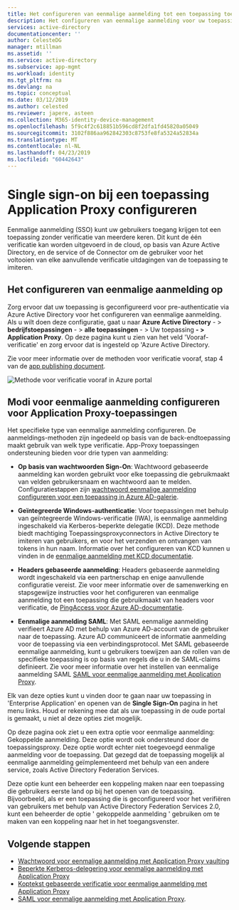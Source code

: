 ```yaml
---
title: Het configureren van eenmalige aanmelding tot een toepassing toepassingsproxy | Microsoft Docs
description: Het configureren van eenmalige aanmelding voor uw toepassing proxytoepassing snel
services: active-directory
documentationcenter: ''
author: CelesteDG
manager: mtillman
ms.assetid: ''
ms.service: active-directory
ms.subservice: app-mgmt
ms.workload: identity
ms.tgt_pltfrm: na
ms.devlang: na
ms.topic: conceptual
ms.date: 03/12/2019
ms.author: celested
ms.reviewer: japere, asteen
ms.collection: M365-identity-device-management
ms.openlocfilehash: 5f9c4f2c618851b596cd8f2dfa1fd45820a05049
ms.sourcegitcommit: 3102f886aa962842303c8753fe8fa5324a52834a
ms.translationtype: MT
ms.contentlocale: nl-NL
ms.lasthandoff: 04/23/2019
ms.locfileid: "60442643"
---
```

# <a name="how-to-configure-single-sign-on-to-an-application-proxy-application"></a>Single sign-on bij een toepassing Application Proxy configureren

Eenmalige aanmelding (SSO) kunt uw gebruikers toegang krijgen tot een toepassing zonder verificatie van meerdere keren. Dit kunt de één verificatie kan worden uitgevoerd in de cloud, op basis van Azure Active Directory, en de service of de Connector om de gebruiker voor het voltooien van elke aanvullende verificatie uitdagingen van de toepassing te imiteren.

## <a name="how-to-configure-single-sign-on"></a>Het configureren van eenmalige aanmelding op
Zorg ervoor dat uw toepassing is geconfigureerd voor pre-authenticatie via Azure Active Directory voor het configureren van eenmalige aanmelding. Als u wilt doen deze configuratie, gaat u naar **Azure Active Directory**  - &gt; **bedrijfstoepassingen**  - &gt; **alle toepassingen**   - &gt; Uw toepassing  **- &gt; Application Proxy**. Op deze pagina kunt u zien van het veld 'Vooraf-verificatie' en zorg ervoor dat is ingesteld op 'Azure Active Directory. 

Zie voor meer informatie over de methoden voor verificatie vooraf, stap 4 van de [app publishing document](application-proxy-add-on-premises-application.md).

   ![Methode voor verificatie vooraf in Azure portal](./media/application-proxy-config-sso-how-to/app-proxy.png)

## <a name="configuring-single-sign-on-modes-for-application-proxy-applications"></a>Modi voor eenmalige aanmelding configureren voor Application Proxy-toepassingen
Het specifieke type van eenmalige aanmelding configureren. De aanmeldings-methoden zijn ingedeeld op basis van de back-endtoepassing maakt gebruik van welk type verificatie. App-Proxy toepassingen ondersteuning bieden voor drie typen van aanmelding:

-   **Op basis van wachtwoorden Sign-On**: Wachtwoord gebaseerde aanmelding kan worden gebruikt voor elke toepassing die gebruikmaakt van velden gebruikersnaam en wachtwoord aan te melden. Configuratiestappen zijn [wachtwoord eenmalige aanmelding configureren voor een toepassing in Azure AD-galerie](configure-password-single-sign-on-gallery-applications.md).

-   **Geïntegreerde Windows-authenticatie**: Voor toepassingen met behulp van geïntegreerde Windows-verificatie (IWA), is eenmalige aanmelding ingeschakeld via Kerberos-beperkte delegatie (KCD). Deze methode biedt machtiging Toepassingsproxyconnectors in Active Directory te imiteren van gebruikers, en voor het verzenden en ontvangen van tokens in hun naam. Informatie over het configureren van KCD kunnen u vinden in de [eenmalige aanmelding met KCD documentatie](application-proxy-configure-single-sign-on-with-kcd.md).

-   **Headers gebaseerde aanmelding**: Headers gebaseerde aanmelding wordt ingeschakeld via een partnerschap en enige aanvullende configuratie vereist. Zie voor meer informatie over de samenwerking en stapsgewijze instructies voor het configureren van eenmalige aanmelding tot een toepassing die gebruikmaakt van headers voor verificatie, de [PingAccess voor Azure AD-documentatie](application-proxy-configure-single-sign-on-with-ping-access.md).

-   **Eenmalige aanmelding SAML**: Met SAML eenmalige aanmelding verifieert Azure AD met behulp van Azure AD-account van de gebruiker naar de toepassing. Azure AD communiceert de informatie aanmelding voor de toepassing via een verbindingsprotocol. Met SAML gebaseerde eenmalige aanmelding, kunt u gebruikers toewijzen aan de rollen van de specifieke toepassing is op basis van regels die u in de SAML-claims definieert. Zie voor meer informatie over het instellen van eenmalige aanmelding SAML [SAML voor eenmalige aanmelding met Application Proxy](application-proxy-configure-single-sign-on-on-premises-apps.md).

Elk van deze opties kunt u vinden door te gaan naar uw toepassing in 'Enterprise Application' en openen van de **Single Sign-On** pagina in het menu links. Houd er rekening mee dat als uw toepassing in de oude portal is gemaakt, u niet al deze opties ziet mogelijk.

Op deze pagina ook ziet u een extra optie voor eenmalige aanmelding: Gekoppelde aanmelding. Deze optie wordt ook ondersteund door de toepassingsproxy. Deze optie wordt echter niet toegevoegd eenmalige aanmelding voor de toepassing. Dat gezegd dat de toepassing mogelijk al eenmalige aanmelding geïmplementeerd met behulp van een andere service, zoals Active Directory Federation Services. 

Deze optie kunt een beheerder een koppeling maken naar een toepassing die gebruikers eerste land op bij het openen van de toepassing. Bijvoorbeeld, als er een toepassing die is geconfigureerd voor het verifiëren van gebruikers met behulp van Active Directory Federation Services 2.0, kunt een beheerder de optie ' gekoppelde aanmelding ' gebruiken om te maken van een koppeling naar het in het toegangsvenster.

## <a name="next-steps"></a>Volgende stappen
- [Wachtwoord voor eenmalige aanmelding met Application Proxy vaulting](application-proxy-configure-single-sign-on-password-vaulting.md)
- [Beperkte Kerberos-delegering voor eenmalige aanmelding met Application Proxy](application-proxy-configure-single-sign-on-with-kcd.md)
- [Koptekst gebaseerde verificatie voor eenmalige aanmelding met Application Proxy](application-proxy-configure-single-sign-on-with-ping-access.md) 
- [SAML voor eenmalige aanmelding met Application Proxy](application-proxy-configure-single-sign-on-on-premises-apps.md).

